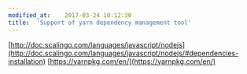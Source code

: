 ```yaml
---
modified_at:	2017-03-24 10:12:30
title:	'Support of yarn dependency management tool'
---
```


[http://doc.scalingo.com/languages/javascript/nodejs](http://doc.scalingo.com/languages/javascript/nodejs/#dependencies-installation)
[https://yarnpkg.com/en/](https://yarnpkg.com/en/)
